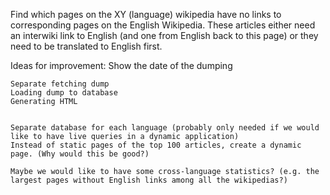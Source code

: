 Find which pages on the XY (language) wikipedia have no links to corresponding pages on the English Wikipedia.
These articles either need an interwiki link to English (and one from English back to this page) or they need
to be translated to English first.


Ideas for improvement:
	Show the date of the dumping


	Separate fetching dump
	Loading dump to database
	Generating HTML


	Separate database for each language (probably only needed if we would like to have live queries in a dynamic application)
	Instead of static pages of the top 100 articles, create a dynamic page. (Why would this be good?)

	Maybe we would like to have some cross-language statistics? (e.g. the largest pages without English links among all the wikipedias?)


